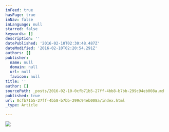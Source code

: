 ```yaml
---
inFeed: true
hasPage: true
inNav: false
inLanguage: null
starred: false
keywords: []
description: ''
datePublished: '2016-02-10T02:30:48.487Z'
dateModified: '2016-02-10T02:20:54.291Z'
authors: []
publisher:
  name: null
  domain: null
  url: null
  favicon: null
title: ''
author: []
sourcePath: _posts/2016-02-10-0cfb71b5-27ff-4bb8-b7bb-299c94eb008a.md
published: true
url: 0cfb71b5-27ff-4bb8-b7bb-299c94eb008a/index.html
_type: Article

---
```

![](https://the-grid-user-content.s3-us-west-2.amazonaws.com/a00ff6ae-91ab-4d61-b890-e9675784f5f9.jpg)